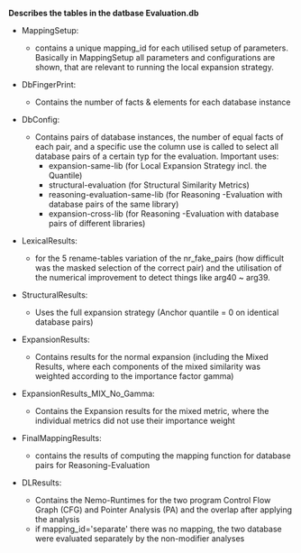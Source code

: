 **Describes the tables in the datbase Evaluation.db**

* MappingSetup: 
  * contains a unique mapping_id for each utilised setup of parameters.
  Basically in MappingSetup all parameters and configurations are shown, that are relevant to running the local expansion strategy.

* DbFingerPrint: 
  * Contains the number of facts & elements for each database instance
* DbConfig: 
  * Contains pairs of database instances, the number of equal facts of each pair, and a specific use
      the column use is called to select all database pairs of a certain typ for the evaluation.
      Important uses:
    * expansion-same-lib (for Local Expansion Strategy incl. the Quantile)
    * structural-evaluation (for Structural Similarity Metrics)
    * reasoning-evaluation-same-lib (for Reasoning -Evaluation with database pairs of the same library)
    * expansion-cross-lib (for Reasoning -Evaluation with database pairs of different libraries)

* LexicalResults: 
  * for the 5 rename-tables variation of the nr_fake_pairs (how difficult was the masked selection of the correct pair)
      and the utilisation of the numerical improvement to detect things like arg40 ~ arg39.

* StructuralResults: 
  * Uses the full expansion strategy (Anchor quantile = 0 on identical database pairs)

* ExpansionResults: 
  * Contains results for the normal expansion
      (including the Mixed Results, where each components of the mixed similarity was weighted
      according to the importance factor gamma)

* ExpansionResults_MIX_No_Gamma: 
  * Contains the Expansion results for the mixed metric,
      where the individual metrics did not use their importance weight

* FinalMappingResults: 
  * contains the results of computing the mapping function for database pairs for Reasoning-Evaluation

* DLResults: 
  * Contains the Nemo-Runtimes for the two program Control Flow Graph (CFG) and Pointer Analysis (PA)
                  and the overlap after applying the analysis
  * if mapping_id='separate' there was no mapping, the two database were evaluated separately by the non-modifier analyses